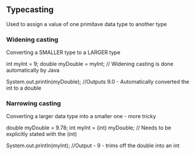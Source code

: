 ## Typecasting
Used to assign a value of one primitave data type to another type

### Widening casting
Converting a SMALLER type to a LARGER type 

int myInt = 9; 
double myDouble = myInt; // Widening casting is done automatically by Java

System.out.println(myDouble); //Outputs 9.0 - Automatically converted the int to a double

### Narrowing casting
Converting a larger data type into a smaller one - more tricky

double myDouble = 9.78; 
int myInt = (int) myDouble; // Needs to be explicitly stated with the (int)

System.out.println(myInt); //Output - 9 - trims off the double into an int

